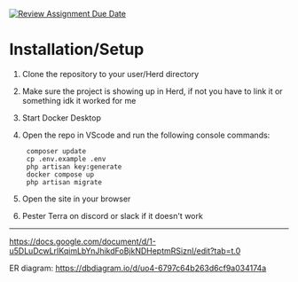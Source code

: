 [![Review Assignment Due Date](https://classroom.github.com/assets/deadline-readme-button-22041afd0340ce965d47ae6ef1cefeee28c7c493a6346c4f15d667ab976d596c.svg)](https://classroom.github.com/a/9Y3cG2WL)

# Installation/Setup

1. Clone the repository to your user/Herd directory
2. Make sure the project is showing up in Herd, if not you have to link it or something idk it worked for me
3. Start Docker Desktop
4. Open the repo in VScode and run the following console commands:

        composer update
        cp .env.example .env  
        php artisan key:generate
        docker compose up
        php artisan migrate

5. Open the site in your browser
6. Pester Terra on discord or slack if it doesn't work

___________________
https://docs.google.com/document/d/1-u5DLuDcwLrIKqimLbYnJhikdFoBjkNDHeptmRSiznI/edit?tab=t.0

ER diagram: https://dbdiagram.io/d/uo4-6797c64b263d6cf9a034174a
